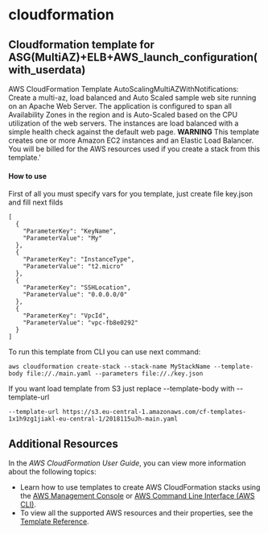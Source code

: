 # cloudformation

## Cloudformation template for ASG(MultiAZ)+ELB+AWS_launch_configuration(with_userdata)

AWS CloudFormation Template AutoScalingMultiAZWithNotifications:
  Create a multi-az, load balanced and Auto Scaled sample web site running on an Apache
  Web Server. The application is configured to span all Availability Zones in the
  region and is Auto-Scaled based on the CPU utilization of the web servers. The instances are
  load balanced with a simple health check against the default web page. **WARNING**
  This template creates one or more Amazon EC2 instances and an Elastic Load Balancer.
  You will be billed for the AWS resources used if you create a stack from this template.'

#### How to use

First of all you must specify vars for you template, just create file key.json and fill next filds


	[
	  {
    	"ParameterKey": "KeyName",
    	"ParameterValue": "My"
	  },
	  {
    	"ParameterKey": "InstanceType",
    	"ParameterValue": "t2.micro"
	  },
	  {
    	"ParameterKey": "SSHLocation",
    	"ParameterValue": "0.0.0.0/0"    
	  },
      {
    	"ParameterKey": "VpcId",
    	"ParameterValue": "vpc-fb8e0292"    
	  }
	]
To run this template from CLI you can use next command:

	aws cloudformation create-stack --stack-name MyStackName --template-body file://./main.yaml --parameters file://./key.json

If you want load template from S3 just replace --template-body with --template-url <value>

	--template-url https://s3.eu-central-1.amazonaws.com/cf-templates-1x1h9zg1jiakl-eu-central-1/2018115uJh-main.yaml

## Additional Resources
In the *AWS CloudFormation User Guide*, you can view more information about the following topics:

- Learn how to use templates to create AWS CloudFormation stacks using the [AWS Management Console](http://docs.aws.amazon.com/AWSCloudFormation/latest/UserGuide/cfn-console-create-stack.html) or [AWS Command Line Interface (AWS CLI)](http://docs.aws.amazon.com/AWSCloudFormation/latest/UserGuide/using-cfn-cli-creating-stack.html).
- To view all the supported AWS resources and their properties, see the [Template Reference](http://docs.aws.amazon.com/AWSCloudFormation/latest/UserGuide/template-reference.html).